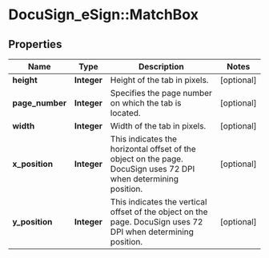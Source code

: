 # DocuSign_eSign::MatchBox

## Properties
Name | Type | Description | Notes
------------ | ------------- | ------------- | -------------
**height** | **Integer** | Height of the tab in pixels. | [optional] 
**page_number** | **Integer** | Specifies the page number on which the tab is located. | [optional] 
**width** | **Integer** | Width of the tab in pixels. | [optional] 
**x_position** | **Integer** | This indicates the horizontal offset of the object on the page. DocuSign uses 72 DPI when determining position. | [optional] 
**y_position** | **Integer** | This indicates the vertical offset of the object on the page. DocuSign uses 72 DPI when determining position. | [optional] 


